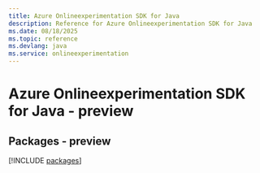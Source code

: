 ```yaml
---
title: Azure Onlineexperimentation SDK for Java
description: Reference for Azure Onlineexperimentation SDK for Java
ms.date: 08/18/2025
ms.topic: reference
ms.devlang: java
ms.service: onlineexperimentation
---
```

# Azure Onlineexperimentation SDK for Java - preview
## Packages - preview
[!INCLUDE [packages](onlineexperimentation-index.md)]